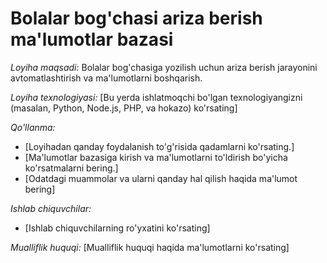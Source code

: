 # Bolalar bog'chasi ariza berish ma'lumotlar bazasi

*Loyiha maqsadi:* Bolalar bog'chasiga yozilish uchun ariza berish jarayonini avtomatlashtirish va ma'lumotlarni boshqarish.

*Loyiha texnologiyasi:* [Bu yerda ishlatmoqchi bo'lgan texnologiyangizni (masalan, Python, Node.js, PHP, va hokazo) ko'rsating]

*Qo'llanma:*

* [Loyihadan qanday foydalanish to'g'risida qadamlarni ko'rsating.]
* [Ma'lumotlar bazasiga kirish va ma'lumotlarni to'ldirish bo'yicha ko'rsatmalarni bering.]
* [Odatdagi muammolar va ularni qanday hal qilish haqida ma'lumot bering]

*Ishlab chiquvchilar:*
* [Ishlab chiquvchilarning ro'yxatini ko'rsating]

*Mualliflik huquqi:*
[Mualliflik huquqi haqida ma'lumotlarni ko'rsating]

